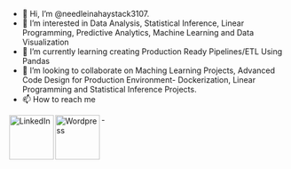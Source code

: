 - 👋 Hi, I’m @needleinahaystack3107.
- 👀 I’m interested in Data Analysis, Statistical Inference, Linear Programming, Predictive Analytics, Machine Learning and Data Visualization  
- 🌱 I’m currently learning creating Production Ready Pipelines/ETL Using Pandas
- 💞️ I’m looking to collaborate on Maching Learning Projects, Advanced Code Design for Production Environment- Dockerization, Linear Programming and Statistical Inference Projects.
- 📫 How to reach me 

-[<img align="left" alt="LinkedIn" width="80" src="https://github.com/melanieshi0120/melanieshi0120/blob/master/linkedin.ico" />]( www.linkedin.com/in/abhijit-haridas)
[<img align="left" alt="Wordpress" width="80" src="https://image.flaticon.com/icons/png/512/174/174881.png" />](https://needleinahaystack3107.work/)


<!---
needleinahaystack3107/needleinahaystack3107 is a ✨ special ✨ repository because its `README.md` (this file) appears on your GitHub profile.
You can click the Preview link to take a look at your changes.
--->
